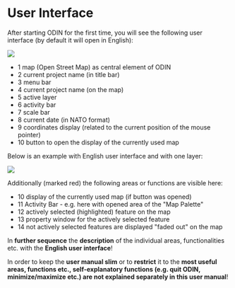 # **User Interface**


After starting ODIN for the first time, you will see the following user interface (by default it will open in English):

![](images/en/Benutzeroberflaeche_1.png)

- <span class="blue">1</span> map (Open Street Map) as central element of ODIN
- <span class="blue">2</span> current project name (in title bar)
- <span class="blue">3</span> menu bar
- <span class="blue">4</span> current project name (on the map)
- <span class="blue">5</span> active layer
- <span class="blue">6</span> activity bar
- <span class="blue">7</span> scale bar
- <span class="blue">8</span> current date (in NATO format)
- <span class="blue">9</span> coordinates display (related to the current position of the mouse pointer)
- <span class="blue">10</span> button to open the display of the currently used map



Below is an example with English user interface and with one layer:

![](images/en/Benutzeroberflaeche_2.png)



Additionally (marked red) the following areas or functions are visible here:

- <span class="red">10</span> display of the currently used map (if button was opened)
- <span class="red">11</span> Activity Bar - e.g. here with opened area of the "Map Palette"
- <span class="red">12</span> actively selected (highlighted) feature on the map
- <span class="red">13</span> property window for the actively selected feature
- <span class="red">14</span> not actively selected features are displayed "faded out" on the map



In **further sequence** the **description** of the individual areas, functionalities etc. with the **English user interface**!

In order to keep the **user manual slim** or to **restrict** it to the **most useful areas, **functions** etc., **self-explanatory functions** (e.g. quit ODIN, minimize/maximize etc.) **are not explained** **separately** in this user manual**!

